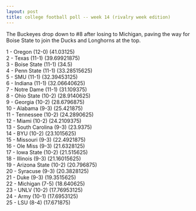 ```yaml
---
layout: post
title: college football poll -- week 14 (rivalry week edition)
---
```


The Buckeyes drop down to #8 after losing to Michigan, paving the way for
Boise State to join the Ducks and Longhorns at the top.

1 - Oregon (12-0) (41.03125)  
2 - Texas (11-1) (39.69921875)  
3 - Boise State (11-1) (34.5)  
4 - Penn State (11-1) (33.28515625)  
5 - SMU (11-1) (32.39453125)  
6 - Indiana (11-1) (32.06640625)  
7 - Notre Dame (11-1) (31.109375)  
8 - Ohio State (10-2) (28.9140625)  
9 - Georgia (10-2) (28.6796875)  
10 - Alabama (9-3) (25.421875)  
11 - Tennessee (10-2) (24.2890625)  
12 - Miami (10-2) (24.2109375)  
13 - South Carolina (9-3) (23.9375)  
14 - BYU (10-2) (23.1015625)  
15 - Missouri (9-3) (22.4921875)  
16 - Ole Miss (9-3) (21.6328125)  
17 - Iowa State (10-2) (21.515625)  
18 - Illinois (9-3) (21.16015625)  
19 - Arizona State (10-2) (20.796875)  
20 - Syracuse (9-3) (20.3828125)  
21 - Duke (9-3) (19.3515625)  
22 - Michigan (7-5) (18.640625)  
23 - UNLV (10-2) (17.76953125)  
24 - Army (10-1) (17.6953125)  
25 - LSU (8-4) (17.671875)  
